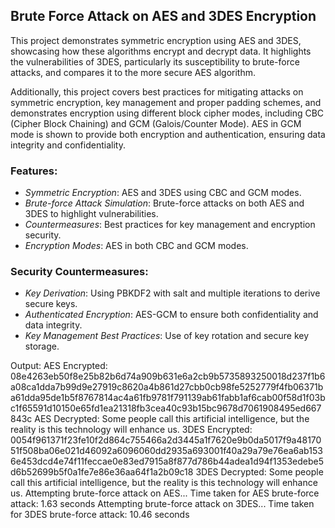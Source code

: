 ## Brute Force Attack on AES and 3DES Encryption

This project demonstrates symmetric encryption using AES and 3DES, showcasing how these algorithms encrypt and decrypt data. 
It highlights the vulnerabilities of 3DES, particularly its susceptibility to brute-force attacks, and compares it to the more secure AES algorithm. 

Additionally, this project covers best practices for mitigating attacks on symmetric encryption, key management and proper padding schemes, and demonstrates encryption using different block cipher modes, including CBC (Cipher Block Chaining) and GCM (Galois/Counter Mode). AES in GCM mode is shown to provide both encryption and authentication, ensuring data integrity and confidentiality.

### Features:
- *Symmetric Encryption*: AES and 3DES using CBC and GCM modes.
- *Brute-force Attack Simulation*: Brute-force attacks on both AES and 3DES to highlight vulnerabilities.
- *Countermeasures*: Best practices for key management and encryption security.
- *Encryption Modes*: AES in both CBC and GCM modes.

### Security Countermeasures:
- *Key Derivation*: Using PBKDF2 with salt and multiple iterations to derive secure keys.
- *Authenticated Encryption*: AES-GCM to ensure both confidentiality and data integrity.
- *Key Management Best Practices*: Use of key rotation and secure key storage.

Output: 
AES Encrypted: 08e4263eb50f8e25b82b6d74a909b631e6a2cb9b5735893250018d237f1b6a08ca1dda7b99d9e27919c8620a4b861d27cbb0cb98fe5252779f4fb06371ba61dda95de1b5f8767814ac4a61fb9781f791139ab61fabb1af6cab00f58d1f03bc1f65591d10150e65fd1ea21318fb3cea40c93b15bc9678d7061908495ed667843c
AES Decrypted: Some people call this artificial intelligence, but the reality is this technology will enhance us.
3DES Encrypted: 0054f961371f23fe10f2d864c755466a2d3445a1f7620e9b0da5017f9a4817051f508ba06e021d46092a6096060dd2935a693001f40a29a79e76ea6ab1536e453dcd4e74f11feccae0e83ed7915a8f877d786b44adea1d94f1353edebe5d6b52699b5f0a1fe7e86e36aa64f1a2b09c18
3DES Decrypted: Some people call this artificial intelligence, but the reality is this technology will enhance us.
Attempting brute-force attack on AES...
Time taken for AES brute-force attack: 1.63 seconds
Attempting brute-force attack on 3DES...
Time taken for 3DES brute-force attack: 10.46 seconds

